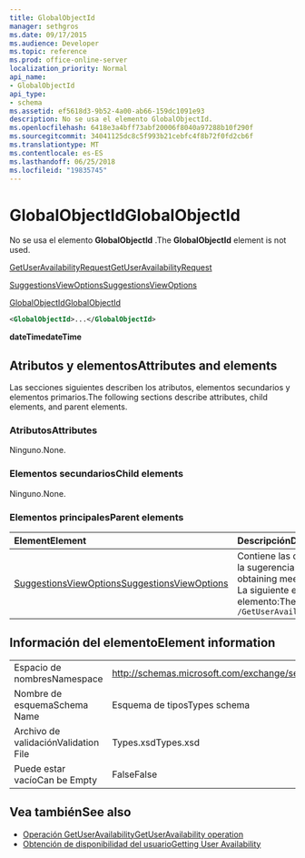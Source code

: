 ```yaml
---
title: GlobalObjectId
manager: sethgros
ms.date: 09/17/2015
ms.audience: Developer
ms.topic: reference
ms.prod: office-online-server
localization_priority: Normal
api_name:
- GlobalObjectId
api_type:
- schema
ms.assetid: ef5618d3-9b52-4a00-ab66-159dc1091e93
description: No se usa el elemento GlobalObjectId.
ms.openlocfilehash: 6418e3a4bff73abf20006f8040a97288b10f290f
ms.sourcegitcommit: 34041125dc8c5f993b21cebfc4f8b72f0fd2cb6f
ms.translationtype: MT
ms.contentlocale: es-ES
ms.lasthandoff: 06/25/2018
ms.locfileid: "19835745"
---
```

# <a name="globalobjectid"></a><span data-ttu-id="59cc2-103">GlobalObjectId</span><span class="sxs-lookup"><span data-stu-id="59cc2-103">GlobalObjectId</span></span>

<span data-ttu-id="59cc2-104">No se usa el elemento **GlobalObjectId** .</span><span class="sxs-lookup"><span data-stu-id="59cc2-104">The **GlobalObjectId** element is not used.</span></span> 
  
[<span data-ttu-id="59cc2-105">GetUserAvailabilityRequest</span><span class="sxs-lookup"><span data-stu-id="59cc2-105">GetUserAvailabilityRequest</span></span>](getuseravailabilityrequest.md)
  
[<span data-ttu-id="59cc2-106">SuggestionsViewOptions</span><span class="sxs-lookup"><span data-stu-id="59cc2-106">SuggestionsViewOptions</span></span>](suggestionsviewoptions.md)
  
[<span data-ttu-id="59cc2-107">GlobalObjectId</span><span class="sxs-lookup"><span data-stu-id="59cc2-107">GlobalObjectId</span></span>](globalobjectid.md)
  
```xml
<GlobalObjectId>...</GlobalObjectId>
```

<span data-ttu-id="59cc2-108">**dateTime**</span><span class="sxs-lookup"><span data-stu-id="59cc2-108">**dateTime**</span></span>

## <a name="attributes-and-elements"></a><span data-ttu-id="59cc2-109">Atributos y elementos</span><span class="sxs-lookup"><span data-stu-id="59cc2-109">Attributes and elements</span></span>

<span data-ttu-id="59cc2-110">Las secciones siguientes describen los atributos, elementos secundarios y elementos primarios.</span><span class="sxs-lookup"><span data-stu-id="59cc2-110">The following sections describe attributes, child elements, and parent elements.</span></span>
  
### <a name="attributes"></a><span data-ttu-id="59cc2-111">Atributos</span><span class="sxs-lookup"><span data-stu-id="59cc2-111">Attributes</span></span>

<span data-ttu-id="59cc2-112">Ninguno.</span><span class="sxs-lookup"><span data-stu-id="59cc2-112">None.</span></span>
  
### <a name="child-elements"></a><span data-ttu-id="59cc2-113">Elementos secundarios</span><span class="sxs-lookup"><span data-stu-id="59cc2-113">Child elements</span></span>

<span data-ttu-id="59cc2-114">Ninguno.</span><span class="sxs-lookup"><span data-stu-id="59cc2-114">None.</span></span>
  
### <a name="parent-elements"></a><span data-ttu-id="59cc2-115">Elementos principales</span><span class="sxs-lookup"><span data-stu-id="59cc2-115">Parent elements</span></span>

|<span data-ttu-id="59cc2-116">**Element**</span><span class="sxs-lookup"><span data-stu-id="59cc2-116">**Element**</span></span>|<span data-ttu-id="59cc2-117">**Descripción**</span><span class="sxs-lookup"><span data-stu-id="59cc2-117">**Description**</span></span>|
|:-----|:-----|
|[<span data-ttu-id="59cc2-118">SuggestionsViewOptions</span><span class="sxs-lookup"><span data-stu-id="59cc2-118">SuggestionsViewOptions</span></span>](suggestionsviewoptions.md) <br/> |<span data-ttu-id="59cc2-119">Contiene las opciones para obtener información de la sugerencia de reunión.</span><span class="sxs-lookup"><span data-stu-id="59cc2-119">Contains the options for obtaining meeting suggestion information.</span></span>  <br/> <span data-ttu-id="59cc2-120">La siguiente es la expresión de XPath para este elemento:</span><span class="sxs-lookup"><span data-stu-id="59cc2-120">The following is the XPath to this element:</span></span>  <br/>  `/GetUserAvailabilityRequest/SuggestionViewOptions` <br/> |
   
## <a name="element-information"></a><span data-ttu-id="59cc2-121">Información del elemento</span><span class="sxs-lookup"><span data-stu-id="59cc2-121">Element information</span></span>

|||
|:-----|:-----|
|<span data-ttu-id="59cc2-122">Espacio de nombres</span><span class="sxs-lookup"><span data-stu-id="59cc2-122">Namespace</span></span>  <br/> |http://schemas.microsoft.com/exchange/services/2006/types  <br/> |
|<span data-ttu-id="59cc2-123">Nombre de esquema</span><span class="sxs-lookup"><span data-stu-id="59cc2-123">Schema Name</span></span>  <br/> |<span data-ttu-id="59cc2-124">Esquema de tipos</span><span class="sxs-lookup"><span data-stu-id="59cc2-124">Types schema</span></span>  <br/> |
|<span data-ttu-id="59cc2-125">Archivo de validación</span><span class="sxs-lookup"><span data-stu-id="59cc2-125">Validation File</span></span>  <br/> |<span data-ttu-id="59cc2-126">Types.xsd</span><span class="sxs-lookup"><span data-stu-id="59cc2-126">Types.xsd</span></span>  <br/> |
|<span data-ttu-id="59cc2-127">Puede estar vacío</span><span class="sxs-lookup"><span data-stu-id="59cc2-127">Can be Empty</span></span>  <br/> |<span data-ttu-id="59cc2-128">False</span><span class="sxs-lookup"><span data-stu-id="59cc2-128">False</span></span>  <br/> |
   
## <a name="see-also"></a><span data-ttu-id="59cc2-129">Vea también</span><span class="sxs-lookup"><span data-stu-id="59cc2-129">See also</span></span>

- [<span data-ttu-id="59cc2-130">Operación GetUserAvailability</span><span class="sxs-lookup"><span data-stu-id="59cc2-130">GetUserAvailability operation</span></span>](getuseravailability-operation.md)
- [<span data-ttu-id="59cc2-131">Obtención de disponibilidad del usuario</span><span class="sxs-lookup"><span data-stu-id="59cc2-131">Getting User Availability</span></span>](http://msdn.microsoft.com/library/d4133fcb-9b0f-4e6b-aadf-a389da83516a%28Office.15%29.aspx)

